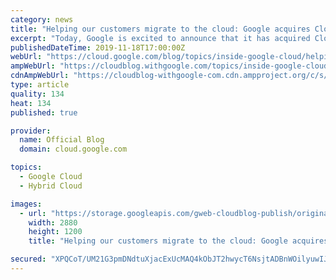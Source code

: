 ```yaml
---
category: news
title: "Helping our customers migrate to the cloud: Google acquires CloudSimple"
excerpt: "Today, Google is excited to announce that it has acquired CloudSimple, a leading provider of secure, high performance, dedicated environments to run VMware workloads in the cloud. This acquisition builds on our existing partnership with CloudSimple that we announced earlier this year, allowing us to"
publishedDateTime: 2019-11-18T17:00:00Z
webUrl: "https://cloud.google.com/blog/topics/inside-google-cloud/helping-customers-run-more-vmware-workloads-in-the-cloud/"
ampWebUrl: "https://cloudblog.withgoogle.com/topics/inside-google-cloud/helping-customers-run-more-vmware-workloads-in-the-cloud/amp/"
cdnAmpWebUrl: "https://cloudblog-withgoogle-com.cdn.ampproject.org/c/s/cloudblog.withgoogle.com/topics/inside-google-cloud/helping-customers-run-more-vmware-workloads-in-the-cloud/amp/"
type: article
quality: 134
heat: 134
published: true

provider:
  name: Official Blog
  domain: cloud.google.com

topics:
  - Google Cloud
  - Hybrid Cloud

images:
  - url: "https://storage.googleapis.com/gweb-cloudblog-publish/original_images/Google_Cloud_x_Cloud_Simple.jpg"
    width: 2880
    height: 1200
    title: "Helping our customers migrate to the cloud: Google acquires CloudSimple"

secured: "XPQCoT/UM21G3pmDNdtuXjacExUcMAQ4kObJT2hwycT6NsjtADBnWOilyuwIJbQYMUMrPc/n1fZUUltIVGoDPmwlLnstfvGTwFUGVrSTTGR8C+SetvVXR3sPJQyDp5UCT536Nle3nJiS3ryWNyUzuIHF9Mf2YtoKrtU2QJaUsTI0e7RmlFVZez/Ds3HYdn0coPRVAbzvtP1E43iQE6X492MAxmVlGRUEYq4aq+CDM/1bMM4MqYhDZGJ3iiYw/MI9Z9nsYuOf+ki7eQop6Dc6KjEKpRoAcHKuM7nWQAuoiWGihSgIP2MQagQcj/t13mm7XXZkHHF80MUSRhqrJWY2cw==;4QQlfqaAoMibxYHWhNdtMA=="
---
```


